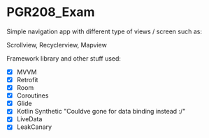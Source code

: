 # PGR208_Exam

Simple navigation app with different type of views / screen such as:

Scrollview, Recyclerview, Mapview

Framework library and other stuff used:

* [x] MVVM
* [x] Retrofit
* [x] Room
* [x] Coroutines
* [x] Glide
* [x] Kotlin Synthetic "Couldve gone for data binding instead :/"
* [x] LiveData
* [x] LeakCanary
